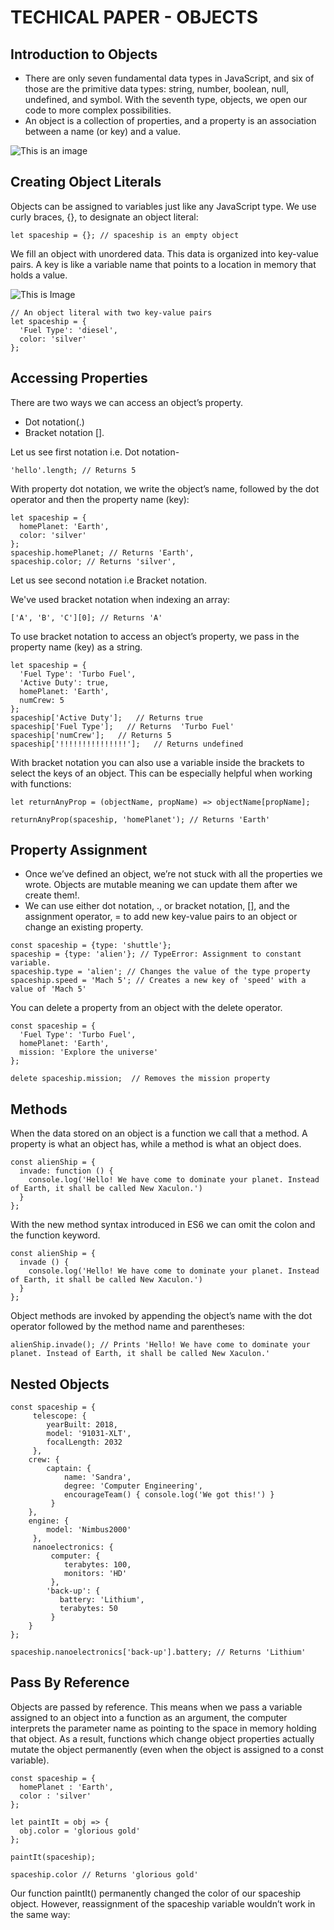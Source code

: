 # TECHICAL PAPER - OBJECTS

## Introduction to Objects

* There are only seven fundamental data types in JavaScript, and six of those are the primitive data types: string, number, boolean, null, undefined, and symbol. With the seventh type, objects, we open our code to more complex possibilities.
* An object is a collection of properties, and a property is an association between a name (or key) and a value.

![This is an image](https://content.codecademy.com/courses/learn-javascript-objects/javascript_illo.svg )

## Creating Object Literals

Objects can be assigned to variables just like any JavaScript type. We use curly braces, {}, to designate an object literal:

 ```
 let spaceship = {}; // spaceship is an empty object
 ```

We fill an object with unordered data. This data is organized into key-value pairs. A key is like a variable name that points to a location in memory that holds a value.

![This is Image](https://content.codecademy.com/courses/learn-javascript-objects/key%20value.svg)

```
// An object literal with two key-value pairs
let spaceship = {
  'Fuel Type': 'diesel',
  color: 'silver'
};        
```

## Accessing Properties

There are two ways we can access an object’s property.

* Dot notation(.)
* Bracket notation [].

Let us see first notation i.e. Dot notation-

```
'hello'.length; // Returns 5
```

With property dot notation, we write the object’s name, followed by the dot operator and then the property name (key):

```
let spaceship = {
  homePlanet: 'Earth',
  color: 'silver'
};
spaceship.homePlanet; // Returns 'Earth',
spaceship.color; // Returns 'silver',
```

Let us see second notation i.e Bracket notation.

We've used bracket notation when indexing an array:

```
['A', 'B', 'C'][0]; // Returns 'A'
```
To use bracket notation to access an object’s property, we pass in the property name (key) as a string.

```
let spaceship = {
  'Fuel Type': 'Turbo Fuel',
  'Active Duty': true,
  homePlanet: 'Earth',
  numCrew: 5
};
spaceship['Active Duty'];   // Returns true
spaceship['Fuel Type'];   // Returns  'Turbo Fuel'
spaceship['numCrew'];   // Returns 5
spaceship['!!!!!!!!!!!!!!!'];   // Returns undefined
```

With bracket notation you can also use a variable inside the brackets to select the keys of an object. This can be especially helpful when working with functions:

```
let returnAnyProp = (objectName, propName) => objectName[propName];
 
returnAnyProp(spaceship, 'homePlanet'); // Returns 'Earth'
```

## Property Assignment

* Once we’ve defined an object, we’re not stuck with all the properties we wrote. Objects are mutable meaning we can update them after we create them!.
* We can use either dot notation, ., or bracket notation, [], and the assignment operator, = to add new key-value pairs to an object or change an existing property.

```
const spaceship = {type: 'shuttle'};
spaceship = {type: 'alien'}; // TypeError: Assignment to constant variable.
spaceship.type = 'alien'; // Changes the value of the type property
spaceship.speed = 'Mach 5'; // Creates a new key of 'speed' with a value of 'Mach 5'
```
You can delete a property from an object with the delete operator.

```
const spaceship = {
  'Fuel Type': 'Turbo Fuel',
  homePlanet: 'Earth',
  mission: 'Explore the universe' 
};
 
delete spaceship.mission;  // Removes the mission property
```

## Methods

When the data stored on an object is a function we call that a method. A property is what an object has, while a method is what an object does.

```
const alienShip = {
  invade: function () { 
    console.log('Hello! We have come to dominate your planet. Instead of Earth, it shall be called New Xaculon.')
  }
};
```
With the new method syntax introduced in ES6 we can omit the colon and the function keyword.

```
const alienShip = {
  invade () { 
    console.log('Hello! We have come to dominate your planet. Instead of Earth, it shall be called New Xaculon.')
  }
};
```

Object methods are invoked by appending the object’s name with the dot operator followed by the method name and parentheses:

```
alienShip.invade(); // Prints 'Hello! We have come to dominate your planet. Instead of Earth, it shall be called New Xaculon.'
```

## Nested Objects

```
const spaceship = {
     telescope: {
        yearBuilt: 2018,
        model: '91031-XLT',
        focalLength: 2032 
     },
    crew: {
        captain: { 
            name: 'Sandra', 
            degree: 'Computer Engineering', 
            encourageTeam() { console.log('We got this!') } 
         }
    },
    engine: {
        model: 'Nimbus2000'
     },
     nanoelectronics: {
         computer: {
            terabytes: 100,
            monitors: 'HD'
         },
        'back-up': {
           battery: 'Lithium',
           terabytes: 50
         }
    }
};
```
```
spaceship.nanoelectronics['back-up'].battery; // Returns 'Lithium'
```

## Pass By Reference

Objects are passed by reference. This means when we pass a variable assigned to an object into a function as an argument, the computer interprets the parameter name as pointing to the space in memory holding that object. As a result, functions which change object properties actually mutate the object permanently (even when the object is assigned to a const variable).

```
const spaceship = {
  homePlanet : 'Earth',
  color : 'silver'
};
 
let paintIt = obj => {
  obj.color = 'glorious gold'
};
 
paintIt(spaceship);
 
spaceship.color // Returns 'glorious gold'
```

Our function paintIt() permanently changed the color of our spaceship object. However, reassignment of the spaceship variable wouldn’t work in the same way:

